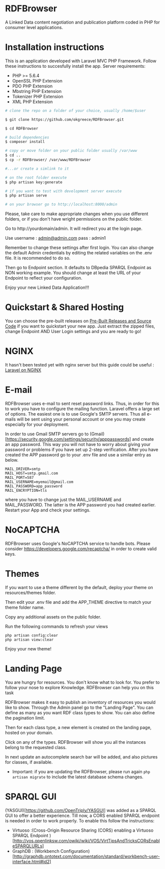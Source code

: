 # RDFBrowser
A Linked Data content negotiation and publication platform coded in PHP for consumer level applications.

# Installation instructions
This is an application developed with Laravel MVC PHP Framework. Follow these instructions to succesfully install the app.
Server requirements:

   - PHP >= 5.6.4
   - OpenSSL PHP Extension
   - PDO PHP Extension
   - Mbstring PHP Extension
   - Tokenizer PHP Extension
   - XML PHP Extension

```sh
# clone the repo on a folder of your choice, usually /home/$user

$ git clone https://github.com/okgreece/RDFBrowser.git

$ cd RDFBrowser

# build dependencies
$ composer install

# copy or move folder on your public folder usually /var/www 
$ cd ..
$ cp -r RDFBrowser/ /var/www/RDFBrowser

#...or create a simlink to it

# on the root folder execute
$ php artisan key:generate

# if you want to test with development server execute
$ php artisan serve

# on your browser go to http://localhost:8000/admin
```

Please, take care to make appropriate changes when you use different folders, or if you don't have wright permissions on the public folder. 

Go to http://yourdomain/admin. It will redirect you at the login page. 

Use username : admin@admin.com
        pass : admin1

Remember to change these settings after first login.
You can also change the default Admin credentials by editing the related variables on the .env file. It is recommended to do so.        

Then go to Endpoint section. It defaults to DBpedia SPARQL Endpoint as NON working example. You should change at least the URL of your Endpoint to reflect your configuration. 

Enjoy your new Linked Data Application!!!

# Quickstart & Shared Hosting

You can choose the pre-built releases on [Pre-Built Releases and Source Code](https://github.com/okgreece/RDFBrowser/releases/) if you want to quickstart your new app. Just extract the zipped files, change Endpoint AND User Login settings and you are ready to go!


# NGINX
It hasn't been tested yet with nginx server but this guide could be useful :
[Laravel on NGINX](https://www.digitalocean.com/community/tutorials/how-to-install-laravel-with-an-nginx-web-server-on-ubuntu-14-04)

# E-mail 
RDFBrowser uses e-mail to sent reset password links. Thus, in order for this to work you have to configure the mailing function. Laravel offers a large set of options. The easiest one is to use Google's SMTP servers. Thus all e-mails will be sent using your personal account or one you may create especially for your deployment. 

In order to use Gmail SMTP servers go to (Gmail)[https://security.google.com/settings/security/apppasswords] and create an app password. This way you will not have to worry about giving your password or problems if you have set up 2-step verification.
After you have created the APP password go to your .env file and use a similar entry as below.
```
MAIL_DRIVER=smtp
MAIL_HOST=smtp.gmail.com
MAIL_PORT=587
MAIL_USERNAME=myemail@gmail.com
MAIL_PASSWORD=app_password
MAIL_ENCRYPTION=tls
```
where you have to change just the MAIL_USERNAME and MAIL_PASSWORD. The latter is the APP password you had created earlier. Restart your App and check your settings. 

# NoCAPTCHA
RDFBrowser uses Google's NoCAPTCHA service to handle bots. Please consider https://developers.google.com/recaptcha/ in order to create valid keys.

# Themes
If you want to use a theme different by the default, deploy your theme on resources/themes folder. 

Then edit your .env file and add the APP_THEME directive to match your theme folder name. 

Copy any additional assets on the public folder. 

Run the following commands to refresh your views
```
php artisan config:clear
php artisan view:clear
```

Enjoy your new theme!

# Landing Page
You are hungry for resources. You don't know what to look for. You prefer to follow your nose to explore Knowledge. RDFBrowser can help you on this task

RDFBrowser makes it easy to publish an inventory of resources you would like to show. Through the Admin panel go to the "Landing Page". You can define as many as you want RDF class types to show. You can also define the pagination limit.

Then for each class type, a new element is created on the landing page, hosted on your domain. 

Click on any of the types. RDFBrowser will show you all the instances belong to the requested class. 

In next update an autocomplete search bar will be added, and also pictures for classes, if available.

* Important: if you are updating the RDFBrowser, please run again ```php artisan migrate``` to include the latest database schema changes. 

# SPARQL GUI

(YASGUI)[https://github.com/OpenTriply/YASGUI] was added as a SPARQL GUI to offer a better experience. Till now, a CORS enabled SPARQL endpoint is needed in order to work properly. To enable this follow the instructions:
* Virtuoso :(Cross-Origin Resource Sharing (CORS) enabling a Virtuoso SPARQL Endpoint
)[http://vos.openlinksw.com/owiki/wiki/VOS/VirtTipsAndTricksCORsEnableSPARQLURLs]
* GraphDB : (Workbench Configuration)[http://graphdb.ontotext.com/documentation/standard/workbench-user-interface.html#id2]